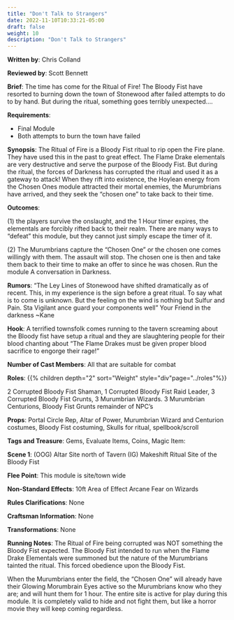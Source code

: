 ```yaml
---
title: "Don't Talk to Strangers"
date: 2022-11-10T10:33:21-05:00
draft: false
weight: 10
description: "Don't Talk to Strangers"
---
```


**Written by**: Chris Colland

**Reviewed by**: Scott Bennett

**Brief**: The time has come for the Ritual of Fire! The Bloody Fist have resorted to burning down the town of Stonewood after failed attempts to do to by hand. But during the ritual, something goes terribly unexpected….

**Requirements**: 

- Final Module
- Both attempts to burn the town have failed

**Synopsis**: The Ritual of Fire is a Bloody Fist ritual to rip open the Fire plane. They have used this in the past to great effect. The Flame Drake elementals are very destructive and serve the purpose of the Bloody Fist. But during the ritual, the forces of Darkness has corrupted the ritual and used it as a gateway to attack! When they rift into existence, the Hoylean energy from the Chosen Ones module attracted their mortal enemies, the Murumbrians have arrived, and they seek the “chosen one” to take back to their time.

**Outcomes**:

(1) the players survive the onslaught, and the 1 Hour timer expires, the elementals are forcibly rifted back to their realm. There are many ways to “defeat” this module, but they cannot just simply escape the timer of it.

(2) The Murumbrians capture the “Chosen One” or the chosen one comes willingly with them. The assault will stop. The chosen one is then and take them back to their time to make an offer to since he was chosen. Run the module A conversation in Darkness. 

**Rumors**: “The Ley Lines of Stonewood have shifted dramatically as of recent. This, in my experience is the sign before a great ritual. To say what is to come is unknown. But the feeling on the wind is nothing but Sulfur and Pain. Sta Vigilant ance guard your components well”
  Your Friend in the darkness ~Kane

**Hook**: A terrified townsfolk comes running to the tavern screaming about the Bloody fist have setup a ritual and they are slaughtering people for their blood chanting about “The Flame Drakes must be given proper blood sacrifice to engorge their rage!”

**Number of Cast Members**: All that are suitable for combat

**Roles**:  {{% children depth="2"  sort="Weight" style="div"page="../roles"%}}

2 Corrupted Bloody Fist Shaman, 1 Corrupted Bloody Fist Raid Leader, 3 Corrupted Bloody Fist Grunts, 3 Murumbrian Wizards. 3 Murumbrian Centurions, Bloody Fist Grunts remainder of NPC’s

**Props**: Portal Circle Rep, Altar of Power, Murumbrian Wizard and Centurion costumes, Bloody Fist costuming, Skulls for ritual, spellbook/scroll

**Tags and Treasure**: Gems, Evaluate Items, Coins, Magic Item: 

**Scene 1**: (OOG) Altar Site north of Tavern  (IG) Makeshift Ritual Site of the Bloody Fist

**Flee Point**: This module is site/town wide

**Non-Standard Effects**: 10ft Area of Effect Arcane Fear on Wizards

**Rules Clarifications**: None 

**Craftsman Information**: None

**Transformations**: None

**Running Notes**: The Ritual of Fire being corrupted was NOT something the Bloody Fist expected. The Bloody Fist intended to run when the Flame Drake Elementals were summoned but the nature of the Murumbrians tainted the ritual. This forced obedience upon the Bloody Fist. 

When the Murumbrians enter the field, the “Chosen One” will already have their Glowing Morumbrain Eyes active so the Murumbrians know who they are; and will hunt them for 1 hour. The entire site is active for play during this module. It is completely valid to hide and not fight them, but like a horror movie they will keep coming regardless. 
